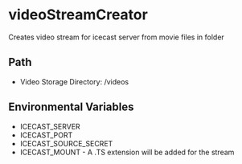 # videoStreamCreator
 Creates video stream for icecast server from movie files in folder

## Path
- Video Storage Directory: /videos

## Environmental Variables
- ICECAST_SERVER
- ICECAST_PORT
- ICECAST_SOURCE_SECRET
- ICECAST_MOUNT - A .TS extension will be added for the stream